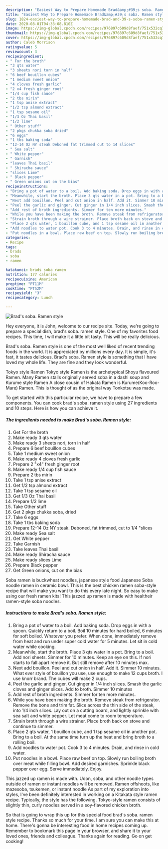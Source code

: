 ```yaml
---
description: "Easiest Way to Prepare Homemade Brad&amp;#39;s soba. Ramen style"
title: "Easiest Way to Prepare Homemade Brad&amp;#39;s soba. Ramen style"
slug: 1824-easiest-way-to-prepare-homemade-brad-and-39-s-soba-ramen-style
date: 2020-08-01T04:33:08.810Z
image: https://img-global.cpcdn.com/recipes/976897c609d8faef/751x532cq70/brads-soba-ramen-style-recipe-main-photo.jpg
thumbnail: https://img-global.cpcdn.com/recipes/976897c609d8faef/751x532cq70/brads-soba-ramen-style-recipe-main-photo.jpg
cover: https://img-global.cpcdn.com/recipes/976897c609d8faef/751x532cq70/brads-soba-ramen-style-recipe-main-photo.jpg
author: Caleb Morrison
ratingvalue: 5
reviewcount: 3
recipeingredient:
- " For the broth"
- "3 qts water"
- "3 sheets nori torn in half"
- "6 beef bouillon cubes"
- "1 medium sweet onion"
- "4 cloves fresh garlic"
- "2 x4 fresh ginger root"
- "1/4 cup fish sauce"
- "2 tbs mirin"
- "1 tsp anise extract"
- "1/2 tsp almond extract"
- "1 tsp sesame oil"
- "1/3 Oz Thai basil"
- "1/2 lime"
- " Other stuff"
- "2 pkgs chukka soba dried"
- "6 eggs"
- "1 tbs baking soda"
- "12-14 Oz NY steak Deboned fat trimmed cut to 14 slices"
- " Sea salt"
- " White pepper"
- " Garnish"
- "leaves Thai basil"
- " Shiracha sauce"
- "slices Lime"
- " Black pepper"
- " Green onions cut on the bias"
recipeinstructions:
- "Bring a pot of water to a boil. Add baking soda. Drop eggs in with a spoon. Quickly return to a boil. Boil 10 minutes for hard boiled, 6 minutes for soft boiled. Whatever you prefer. When done, immediately remove from heat and run under super cold water for 5 minutes. Let sit in cold water while cooking."
- "Meanwhile, start the broth. Place 3 qts water in a pot. Bring to a boil. Add nori sheets. Simmer for 10 minutes. Keep an eye on this. If nori starts to fall apart remove it. But still remove after 10 minutes max."
- "Next add bouillon. Peel and cut onion in half. Add it. Simmer 10 minutes. What ever style of bouillon you use, use enough to make 12 cups broth. I use knorr brand. The cubes will make 2 cups."
- "Peel the garlic and ginger. Cut ginger in 1/4 inch slices. Smash the garlic cloves and ginger slices. Add to broth. Simmer 10 minutes"
- "Add rest of broth ingredients. Simmer for ten more minutes."
- "While you have been making the broth. Remove steak from refrigerator. Remove the bone and trim fat. Slice across the thin side of the steak, into 1/4 inch slices. Lay out on a cutting board, and lightly sprinkle with sea salt and white pepper. Let meat come to room temperature."
- "Strain broth through a wire strainer. Place broth back on stove and continue to simmer."
- "Place 2 qts water, 1 bouillon cube, and 1 tsp sesame oil in another pot. Bring to a boil. At the same time turn up the heat and bring broth to a rolling boil."
- "Add noodles to water pot. Cook 3 to 4 minutes. Drain, and rinse in cold water."
- "Put noodles in a bowl. Place raw beef on top. Slowly run boiling broth over meat while filling bowl. Add desired garnishes. Sprinkle black pepper over egg. Serve immediately. Enjoy."
categories:
- Recipe
tags:
- brads
- soba
- ramen

katakunci: brads soba ramen 
nutrition: 177 calories
recipecuisine: American
preptime: "PT11M"
cooktime: "PT52M"
recipeyield: "3"
recipecategory: Lunch

---
```



![Brad&#39;s soba. Ramen style](https://img-global.cpcdn.com/recipes/976897c609d8faef/751x532cq70/brads-soba-ramen-style-recipe-main-photo.jpg)

Hey everyone, it is John, welcome to our recipe site. Today, we're going to prepare a special dish, brad&#39;s soba. ramen style. One of my favorites food recipes. This time, I will make it a little bit tasty. This will be really delicious.

Brad&#39;s soba. Ramen style is one of the most well liked of recent trending foods in the world. It is appreciated by millions every day. It is simple, it's fast, it tastes delicious. Brad&#39;s soba. Ramen style is something that I have loved my whole life. They are fine and they look wonderful.

Tokyo style Ramen Tokyo style Ramen is the archetypical Shoyu flavoured Ramen. Many Ramen stalls originally served soba in a dashi soup and Kurume style Ramen A close cousin of Hakata Ramen is Kurume(Koo-Roo-Mare) Ramen. This is thought of as the original way Tonkotsu was made.


To get started with this particular recipe, we have to prepare a few components. You can cook brad&#39;s soba. ramen style using 27 ingredients and 10 steps. Here is how you can achieve it.

<!--inarticleads1-->

##### The ingredients needed to make Brad&#39;s soba. Ramen style:

1. Get  For the broth
1. Make ready 3 qts water
1. Make ready 3 sheets nori, torn in half
1. Prepare 6 beef bouillon cubes
1. Take 1 medium sweet onion
1. Make ready 4 cloves fresh garlic
1. Prepare 2 &#34;x4&#34; fresh ginger root
1. Make ready 1/4 cup fish sauce
1. Prepare 2 tbs mirin
1. Take 1 tsp anise extract
1. Get 1/2 tsp almond extract
1. Take 1 tsp sesame oil
1. Get 1/3 Oz Thai basil
1. Prepare 1/2 lime
1. Take  Other stuff
1. Get 2 pkgs chukka soba, dried
1. Take 6 eggs
1. Take 1 tbs baking soda
1. Prepare 12-14 Oz NY steak. Deboned, fat trimmed, cut to 1/4 &#34;slices
1. Make ready  Sea salt
1. Get  White pepper
1. Take  Garnish
1. Take leaves Thai basil
1. Make ready  Shiracha sauce
1. Make ready slices Lime
1. Prepare  Black pepper
1. Get  Green onions, cut on the bias


Soba ramen is buckwheat noodles, japanese style food Japanese Soba noodle ramen in ceramic bowl. This is the best chicken ramen soba-style recipe that will make you want to do this every late night. So easy to make using our fresh ramen kits! This jazzed up ramen is made with healtheir ramen-style soba noodles. 

<!--inarticleads2-->

##### Instructions to make Brad&#39;s soba. Ramen style:

1. Bring a pot of water to a boil. Add baking soda. Drop eggs in with a spoon. Quickly return to a boil. Boil 10 minutes for hard boiled, 6 minutes for soft boiled. Whatever you prefer. When done, immediately remove from heat and run under super cold water for 5 minutes. Let sit in cold water while cooking.
1. Meanwhile, start the broth. Place 3 qts water in a pot. Bring to a boil. Add nori sheets. Simmer for 10 minutes. Keep an eye on this. If nori starts to fall apart remove it. But still remove after 10 minutes max.
1. Next add bouillon. Peel and cut onion in half. Add it. Simmer 10 minutes. What ever style of bouillon you use, use enough to make 12 cups broth. I use knorr brand. The cubes will make 2 cups.
1. Peel the garlic and ginger. Cut ginger in 1/4 inch slices. Smash the garlic cloves and ginger slices. Add to broth. Simmer 10 minutes
1. Add rest of broth ingredients. Simmer for ten more minutes.
1. While you have been making the broth. Remove steak from refrigerator. Remove the bone and trim fat. Slice across the thin side of the steak, into 1/4 inch slices. Lay out on a cutting board, and lightly sprinkle with sea salt and white pepper. Let meat come to room temperature.
1. Strain broth through a wire strainer. Place broth back on stove and continue to simmer.
1. Place 2 qts water, 1 bouillon cube, and 1 tsp sesame oil in another pot. Bring to a boil. At the same time turn up the heat and bring broth to a rolling boil.
1. Add noodles to water pot. Cook 3 to 4 minutes. Drain, and rinse in cold water.
1. Put noodles in a bowl. Place raw beef on top. Slowly run boiling broth over meat while filling bowl. Add desired garnishes. Sprinkle black pepper over egg. Serve immediately. Enjoy.


This jazzed up ramen is made with. Udon, soba, and other noodle types outside of ramen or instant noodles will be removed. Ramen offshoots, like mazesoba, tsukemen, or instant noodle As part of my exploration into styles, I&#39;ve been definitely interested in working on a Kitakata style ramen recipe. Typically, the style has the following. Tokyo-style ramen consists of slightly thin, curly noodles served in a soy-flavored chicken broth. 

So that is going to wrap this up for this special food brad&#39;s soba. ramen style recipe. Thanks so much for your time. I am sure you can make this at home. There's gonna be interesting food in home recipes coming up. Remember to bookmark this page in your browser, and share it to your loved ones, friends and colleague. Thanks again for reading. Go on get cooking!
